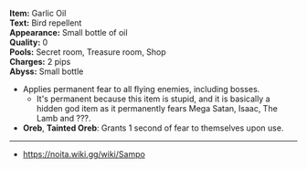 **Item:** Garlic Oil
<br>
**Text:** Bird repellent
<br>
**Appearance:** Small bottle of oil
<br>
**Quality:** 0
<br>
**Pools:** Secret room, Treasure room, Shop
<br>
**Charges:** 2 pips
<br>
**Abyss:** Small bottle

- Applies permanent fear to all flying enemies, including bosses.
  - It's permanent because this item is stupid, and it is basically a hidden god item as it permanently fears Mega Satan, Isaac, The Lamb and ???.
- **Oreb**, **Tainted Oreb**: Grants 1 second of fear to themselves upon use.

---

- https://noita.wiki.gg/wiki/Sampo